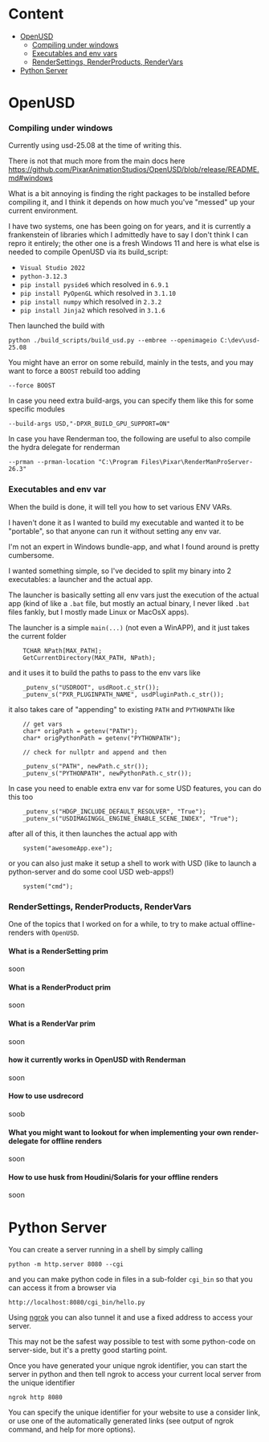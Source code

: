 # Content
- [OpenUSD](#openusd)
    - [Compiling under windows](#compilingunderwindows)
    - [Executables and env vars](#envvars)
    - [RenderSettings, RenderProducts, RenderVars](#renderspecs)
- [Python Server](#pythonserver)

<a id="openusd"></a>
# OpenUSD

<a id="compilingunderwindows"></a>
### Compiling under windows

Currently using usd-25.08 at the time of writing this.

There is not that much more from the main docs here https://github.com/PixarAnimationStudios/OpenUSD/blob/release/README.md#windows </br>

What is a bit annoying is finding the right packages to be installed before compiling it, and I think it depends on how much you've "messed" up your current environment.

I have two systems, one has been going on for years, and it is currently a frankenstein of libraries which I admittedly have to say I don't think I can repro it entirely; the other one is a fresh Windows 11 and here is what else is needed to compile OpenUSD via its build_script:

- `Visual Studio 2022`
- `python-3.12.3`
- `pip install pyside6` which resolved in `6.9.1`
- `pip install PyOpenGL` which resolved in `3.1.10`
- `pip install numpy` which resolved in `2.3.2`
- `pip install Jinja2` which resolved in `3.1.6`

Then launched the build with

```
python ./build_scripts/build_usd.py --embree --openimageio C:\dev\usd-25.08
```
You might have an error on some rebuild, mainly in the tests, and you may want to force a `BOOST` rebuild too adding

```
--force BOOST
```

In case you need extra build-args, you can specify them like this for some specific modules

```
--build-args USD,"-DPXR_BUILD_GPU_SUPPORT=ON"
```

In case you have Renderman too, the following are useful to also compile the hydra delegate for renderman

```
--prman --prman-location "C:\Program Files\Pixar\RenderManProServer-26.3"
```

<a id="envvars"></a>
### Executables and env var

When the build is done, it will tell you how to set various ENV VARs.

I haven't done it as I wanted to build my executable and wanted it to be "portable", so that anyone can run it without setting any env var.

I'm not an expert in Windows bundle-app, and what I found around is pretty cumbersome.

I wanted something simple, so I've decided to split my binary into 2 executables: a launcher and the actual app.

The launcher is basically setting all env vars just the execution of the actual app (kind of like a `.bat` file, but mostly an actual binary, I never liked `.bat` files fankly, but I mostly made Linux or MacOsX apps).

The launcher is a simple `main(...)` (not even a WinAPP), and it just takes
the current folder

```
    TCHAR NPath[MAX_PATH];
    GetCurrentDirectory(MAX_PATH, NPath);
```

and it uses it to build the paths to pass to the env vars like

```
    _putenv_s("USDROOT", usdRoot.c_str());
    _putenv_s("PXR_PLUGINPATH_NAME", usdPluginPath.c_str());
```
it also takes care of "appending" to existing `PATH` and `PYTHONPATH` like

```
    // get vars
    char* origPath = getenv("PATH");
    char* origPythonPath = getenv("PYTHONPATH");
    
    // check for nullptr and append and then

    _putenv_s("PATH", newPath.c_str());
    _putenv_s("PYTHONPATH", newPythonPath.c_str());
```
In case you need to enable extra env var for some USD features, you can do this too

```
    _putenv_s("HDGP_INCLUDE_DEFAULT_RESOLVER", "True");
    _putenv_s("USDIMAGINGGL_ENGINE_ENABLE_SCENE_INDEX", "True");
```

after all of this, it then launches the actual app with

```
    system("awesomeApp.exe");
```

or you can also just make it setup a shell to work with USD (like to launch a python-server and do some cool USD web-apps!)

```
    system("cmd");
```

<a id="renderspecs"></a>
### RenderSettings, RenderProducts, RenderVars

One of the topics that I worked on for a while, to try to make actual offline-renders with `OpenUSD`.

#### What is a RenderSetting prim

soon

#### What is a RenderProduct prim

soon

#### What is a RenderVar prim

soon

#### how it currently works in OpenUSD with Renderman

soon

#### How to use usdrecord

soob

#### What you might want to lookout for when implementing your own render-delegate for offline renders

soon

#### How to use husk from Houdini/Solaris for your offline renders

soon

<a id="pythonserver"></a>
# Python Server

You can create a server running in a shell by simply calling

```
python -m http.server 8080 --cgi
```

and you can make python code in files in a sub-folder `cgi_bin` so
that you can access it from a browser via

```
http://localhost:8080/cgi_bin/hello.py
```

Using [ngrok](https://ngrok.com) you can also tunnel it and use a fixed address to access your server.

This may not be the safest way possible to test with some python-code on server-side, but it's a pretty good starting point.

Once you have generated your unique ngrok identifier, you can start the server in python and then tell ngrok to access your current local server from the unique identifier

```
ngrok http 8080
```

You can specify the unique identifier for your website to use a consider link, or use one of the automatically generated links (see output of ngrok command, and help for more options).
